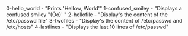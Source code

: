 0-hello_world - "Prints 'Hellow, World'"
1-confused_smiley - "Displays a confused smiley "(Ôo)' "
2-hellofile - "Display's the content of the /etc/passwd file"
3-twofiles - "Display's the content of /etc/passwd and /etc/hosts"
4-lastlines - "Displays the last 10 lines of /etc/passwd"
